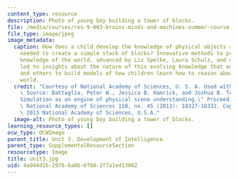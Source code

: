 ```yaml
---
content_type: resource
description: Photo of young boy building a tower of blocks.
file: /media/courses/res-9-003-brains-minds-and-machines-summer-course-summer-2015/4a944d1b29766a0b6f682f7a1ed13062_unit3.jpg
file_type: image/jpeg
image_metadata:
  caption: How does a child develop the knowledge of physical objects and their behavior
    needed to create a simple stack of blocks? Innovative methods to probe infants'
    knowledge of the world, advanced by Liz Spelke, Laura Schulz, and others, have
    led to insights about the nature of this evolving knowledge that enable Josh Tenenbaum
    and others to build models of how children learn how to reason about the physical
    world.
  credit: "Courtesy of National Academy of Sciences, U. S. A. Used with permission.\
    \ Source: Battaglia, Peter W., Jessica B. Hamrick, and Joshua B. Tenenbaum. \"\
    Simulation as an engine of physical scene understanding.\" Proceedings of the\
    \ National Academy of Sciences 110, no. 45 (2013): 18327-18332. Copyright \xA9\
    \ 2013 National Academy of Sciences, U.S.A."
  image-alt: Photo of young boy building a tower of blocks.
learning_resource_types: []
ocw_type: OCWImage
parent_title: Unit 3. Development of Intelligence
parent_type: SupplementalResourceSection
resourcetype: Image
title: unit3.jpg
uid: 4a944d1b-2976-6a0b-6f68-2f7a1ed13062
---
```

